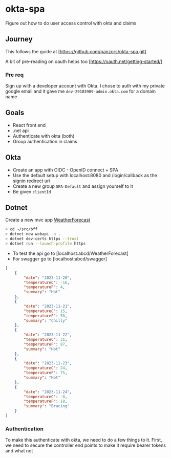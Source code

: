 # okta-spa
Figure out how to do user access control with okta and claims

## Journey
This follows the guide at [https://github.com/panzors/okta-spa.git]

A bit of pre-reading on oauth helps too [https://oauth.net/getting-started/]

### Pre req

Sign up with a developer account with Okta. I chose to auth with my private google email and it gave me `dev-29183989-admin.okta.com` for a domain name

## Goals

- React front end
- .net api
- Authenticate with okta (both)
- Group authentication in claims

## Okta

- Create an app with OIDC - OpenID connect + SPA 
- Use the default setup with localhost:8080 and /login/callback as the signin redirect uri
- Create a new group `SPA-Default` and assign yourself to it
- Be given `clientId`

## Dotnet

Create a new mvc app [WeatherForecast](https://learn.microsoft.com/en-us/aspnet/core/tutorials/first-web-api?view=aspnetcore-7.0&tabs=visual-studio-code)

```sh
> cd ~/src/bff
> dotnet new webapi -o .
> dotnet dev-certs https --trust
> dotnet run --launch-profile https
```
- To test the api go to [localhost:abcd/WeatherForecast]
- For swagger go to [localhost:abcd/swagger]

```json
[
    {
        "date": "2023-11-20",
        "temperatureC": -16,
        "temperatureF": 4,
        "summary": "Hot"
    },
    {
        "date": "2023-11-21",
        "temperatureC": 15,
        "temperatureF": 58,
        "summary": "Chilly"
    },
    {
        "date": "2023-11-22",
        "temperatureC": 31,
        "temperatureF": 87,
        "summary": "Hot"
    },
    {
        "date": "2023-11-23",
        "temperatureC": 24,
        "temperatureF": 75,
        "summary": "Hot"
    },
    {
        "date": "2023-11-24",
        "temperatureC": -8,
        "temperatureF": 18,
        "summary": "Bracing"
    }
]
```

### Authentication
To make this authenticate with okta, we need to do a few things to it. First, we need to secure the controller end points to make it require bearer tokens and what not